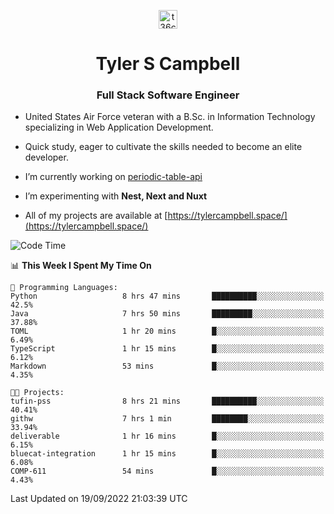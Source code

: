 <p align="center">
<a href="https://www.linkedin.com/in/t36campbell" target="blank"><img align="center" src="https://ik.imagekit.io/t36campbell/Portfolio/linkedin.png.original_m8bbGgPh6.png" alt="t36campbell" height="30" width="30" /></a>
</p>
<h1 align="center">Tyler S Campbell</h1>
<h3 align="center">Full Stack Software Engineer</h3>

* United States Air Force veteran with a B.Sc. in Information Technology specializing in Web Application Development. 

* Quick study, eager to cultivate the skills needed to become an elite developer.

* I’m currently working on [periodic-table-api](https://github.com/t36campbell/periodic-table-api)

* I’m experimenting with **Nest, Next and Nuxt**

* All of my projects are available at [https://tylercampbell.space/](https://tylercampbell.space/)

<!--START_SECTION:waka-->
![Code Time](http://img.shields.io/badge/Code%20Time-1%2C809%20hrs%2022%20mins-blue)

📊 **This Week I Spent My Time On** 

```text
💬 Programming Languages: 
Python                   8 hrs 47 mins       ██████████░░░░░░░░░░░░░░░   42.5% 
Java                     7 hrs 50 mins       █████████░░░░░░░░░░░░░░░░   37.88% 
TOML                     1 hr 20 mins        █░░░░░░░░░░░░░░░░░░░░░░░░   6.49% 
TypeScript               1 hr 15 mins        █░░░░░░░░░░░░░░░░░░░░░░░░   6.12% 
Markdown                 53 mins             █░░░░░░░░░░░░░░░░░░░░░░░░   4.35%

🐱‍💻 Projects: 
tufin-pss                8 hrs 21 mins       ██████████░░░░░░░░░░░░░░░   40.41% 
githw                    7 hrs 1 min         ████████░░░░░░░░░░░░░░░░░   33.94% 
deliverable              1 hr 16 mins        █░░░░░░░░░░░░░░░░░░░░░░░░   6.15% 
bluecat-integration      1 hr 15 mins        █░░░░░░░░░░░░░░░░░░░░░░░░   6.08% 
COMP-611                 54 mins             █░░░░░░░░░░░░░░░░░░░░░░░░   4.43%

```


 Last Updated on 19/09/2022 21:03:39 UTC
<!--END_SECTION:waka-->
